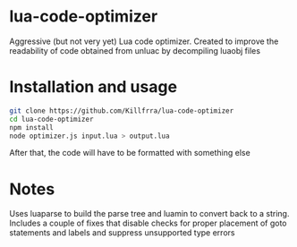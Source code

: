 # lua-code-optimizer
Aggressive (but not very yet) Lua code optimizer. Created to improve the readability of code obtained from unluac by decompiling luaobj files

# Installation and usage
```bash
git clone https://github.com/Killfrra/lua-code-optimizer
cd lua-code-optimizer
npm install
node optimizer.js input.lua > output.lua
```
After that, the code will have to be formatted with something else

# Notes
Uses luaparse to build the parse tree and luamin to convert back to a string.
Includes a couple of fixes that disable checks for proper placement of goto statements and labels and suppress unsupported type errors